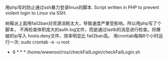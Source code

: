 用php写的防止通过ssh暴力登录linux的脚本.
Script written in PHP to prevent violent login to Linux via SSH.

树莓派上面用fail2ban对资源消耗太大，导致速度严重受影响。所以用php写了个脚本， 不再检查体积庞大的auth.log文件，而是通过lastb的消息进行检查。将爆破的ip写入 hosts.deny文件，效率明显比 fail2ban高。
用crontab每隔6个小时运行一次: sudo crontab -e -u root
* 6 * * * /home/wwwroot/rss/checkFailLogin/checkFailLogin.sh
